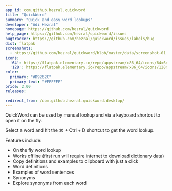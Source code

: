 ```yaml
---
app_id: com.github.hezral.quickword
title: "QuickWord"
summary: "Quick and easy word lookups"
developer: "Adi Hezral"
homepage: https://github.com/hezral/quickword
help_page: https://github.com/hezral/quickword/issues
bugtracker: https://github.com/hezral/quickword/issues/labels/bug
dist: flatpak
screenshots:
  - https://github.com/hezral/quickword/blob/master/data/screenshot-01.png?raw=true
icons:
  '64': https://flatpak.elementary.io/repo/appstream/x86_64/icons/64x64/com.github.hezral.quickword.png
  '128': https://flatpak.elementary.io/repo/appstream/x86_64/icons/128x128/com.github.hezral.quickword.png
color:
  primary: "#D9262C"
  primary-text: "#FFFFFF"
price: 2.00
releases:

redirect_from: /com.github.hezral.quickword.desktop/
---
```


<p>QuickWord can be used by manual lookup and via a keyboard shortcut to open it on the fly.</p>
<p>Select a word and hit the ⌘ + Ctrl + D shortcut to get the word lookup.</p>
<p>Features include:</p>
<ul>
<li>On the fly word lookup</li>
<li>Works offline (first run will require internet to download dictionary data)</li>
<li>Copy definitions and examples to clipboard with just a click</li>
<li>Word definitions</li>
<li>Examples of word sentences</li>
<li>Synonyms</li>
<li>Explore synonyms from each word</li>
</ul>